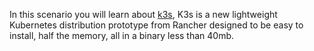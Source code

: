In this scenario you will learn about [k3s](https://github.com/rancher/k3s), K3s is a new lightweight Kubernetes distribution prototype from Rancher designed to be easy to install, half the memory, all in a binary less than 40mb.